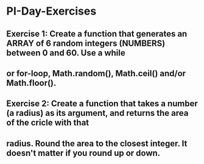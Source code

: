 # PI-Day-Exercises

## Exercise 1: Create a function that generates an ARRAY of 6 random integers (NUMBERS) between 0 and 60. Use a while 
## or for-loop, Math.random(), Math.ceil() and/or Math.floor(). 

## Exercise 2: Create a function that takes a number (a radius) as its argument, and returns the area of the cricle with that
## radius. Round the area to the closest integer. It doesn't matter if you round up or down. 
